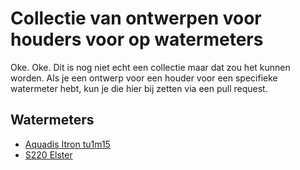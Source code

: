# Collectie van ontwerpen voor houders voor op watermeters

Oke. Oke. Dit is nog niet echt een collectie maar dat zou het kunnen worden. Als je een ontwerp voor een houder voor een specifieke watermeter hebt, kun je die hier bij zetten via een pull request.

## Watermeters

- [Aquadis Itron tu1m15](aquadis_itron_tu1m15)
- [S220 Elster](s220_elster)
